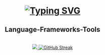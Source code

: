 

<h1 align= "center">
<a href="https://git.io/typing-svg"><img src="https://readme-typing-svg.demolab.com?font=Fira+Code&pause=1000&width=435&lines=Hello+I'm+Chris-p05" alt="Typing SVG" /></a>

  <h2 align="center">Language-Frameworks-Tools</h2>
  <br/>
  <div align="center">
    <a href="https://skillicons.dev">
      <img src="https://skillicons.dev/icons?i=git,js,html,c,css,java" />
      <a href="https://git.io/streak-stats"><img src="https://streak-stats.demolab.com?user=Chrisp-05&theme=highcontrast" alt="GitHub Streak" /></a>
    </a>
  </div>
<!--
**Chris-p05/Chris-p05** is a ✨ _special_ ✨ repository because its `README.md` (this file) appears on your GitHub profile.

Here are some ideas to get you started:

- 🔭 I’m currently working on ...
- 🌱 I’m currently learning ...
- 👯 I’m looking to collaborate on ...
- 🤔 I’m looking for help with ...
- 💬 Ask me about ...
- 📫 How to reach me: ...
- 😄 Pronouns: ...
- ⚡ Fun fact: ...
-->
